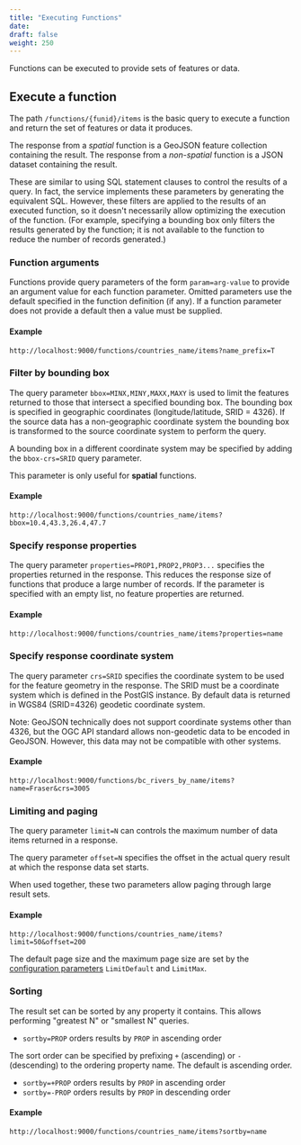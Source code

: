 ```yaml
---
title: "Executing Functions"
date:
draft: false
weight: 250
---
```


Functions can be executed to provide sets of features or data.

## Execute a function
The path `/functions/{funid}/items` is the basic query to execute
a function and return the set of features or data it produces.

The response from a _spatial_ function is a GeoJSON feature collection containing the result.
The response from a _non-spatial_ function is a JSON dataset containing the result.

These are similar to using SQL statement clauses to control the results of a query.
In fact, the service implements these parameters by generating the equivalent SQL.
However, these filters are applied to the results
of an executed function, so it doesn't necessarily allow optimizing the
execution of the function. (For example, specifying a bounding box only filters
the results generated by the function; it is not available to the
function to reduce the number of records generated.)

### Function arguments

Functions provide query parameters of the form `param=arg-value`
to provide an argument value for each function parameter.
Omitted parameters use the default specified in the function definition (if any).
If a function parameter does not provide a default
then a value must be supplied.

#### Example
```
http://localhost:9000/functions/countries_name/items?name_prefix=T
```

### Filter by bounding box

The query parameter `bbox=MINX,MINY,MAXX,MAXY`
is used to limit the features returned to those that intersect
a specified bounding box.
The bounding box is specified in geographic coordinates
(longitude/latitude, SRID = 4326).
If the source data has a non-geographic coordinate system
the bounding box is transformed to the source coordinate system
to perform the query.

A bounding box in a different coordinate system may be specified
by adding the `bbox-crs=SRID` query parameter.

This parameter is only useful for **spatial** functions.

#### Example
```
http://localhost:9000/functions/countries_name/items?bbox=10.4,43.3,26.4,47.7
```

### Specify response properties

The query parameter `properties=PROP1,PROP2,PROP3...`
specifies the properties returned in the response.
This reduces the response size of functions
that produce a large number of records.
If the parameter is specified with an empty list,
no feature properties are returned.

#### Example
```
http://localhost:9000/functions/countries_name/items?properties=name
```

### Specify response coordinate system

The query parameter `crs=SRID`
specifies the coordinate system to be used for the
feature geometry in the response.
The SRID must be a coordinate system which is defined in the PostGIS instance.
By default data is returned in WGS84 (SRID=4326) geodetic coordinate system.

Note: GeoJSON technically does not support coordinate systems other than 4326,
but the OGC API standard allows non-geodetic data to be encoded in GeoJSON.
However, this data may not be compatible with other systems.

#### Example
```
http://localhost:9000/functions/bc_rivers_by_name/items?name=Fraser&crs=3005
```

### Limiting and paging

The query parameter `limit=N` can controls
the maximum number of data items returned in a response.

The query parameter `offset=N` specifies the offset in the
actual query result at which the response data set starts.

When used together, these two parameters allow paging through large result
sets.

#### Example
```
http://localhost:9000/functions/countries_name/items?limit=50&offset=200
```

The default page size and the maximum page size
are set by the [configuration parameters](/installation/configuration/) `LimitDefault` and `LimitMax`.

### Sorting

The result set can be sorted by any property it contains.
This allows performing "greatest N" or "smallest N" queries.

* `sortby=PROP` orders results by `PROP` in ascending order

The sort order can be specified by prefixing `+` (ascending)
or `-` (descending) to the ordering property name.
The default is ascending order.

* `sortby=+PROP` orders results by `PROP` in ascending order
* `sortby=-PROP` orders results by `PROP` in descending order

#### Example
```
http://localhost:9000/functions/countries_name/items?sortby=name
```
